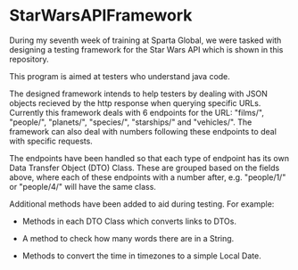 # StarWarsAPIFramework

During my seventh week of training at Sparta Global, we were tasked with designing a testing framework for the Star Wars API which is shown in this repository. 

This program is aimed at testers who understand java code.

The designed framework intends to help testers by dealing with JSON objects recieved by the http response when querying specific URLs. Currently this framework deals with 6 endpoints for the URL: "films/", "people/", "planets/", "species/", "starships/" and "vehicles/". The framework can also deal with numbers following these endpoints to deal with specific requests.

The endpoints have been handled so that each type of endpoint has its own Data Transfer Object (DTO) Class. These are grouped based on the fields above, where each of these endpoints with a number after, e.g. "people/1/" or "people/4/" will have the same class.

Additional methods have been added to aid during testing. For example:

  - Methods in each DTO Class which converts links to DTOs.

  - A method to check how many words there are in a String.
  
  - Methods to convert the time in timezones to a simple Local Date.

